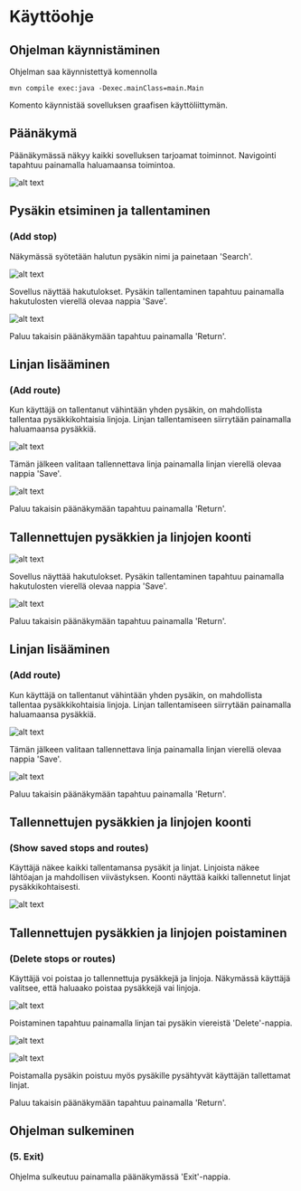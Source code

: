 # Käyttöohje

## Ohjelman käynnistäminen 

Ohjelman saa käynnistettyä komennolla 
 
```
mvn compile exec:java -Dexec.mainClass=main.Main
```

Komento käynnistää sovelluksen graafisen käyttöliittymän. 

## Päänäkymä 

Päänäkymässä näkyy kaikki sovelluksen tarjoamat toiminnot. Navigointi tapahtuu painamalla haluamaansa toimintoa. 

![alt text](https://github.com/Faktatykki/ot-harjoitustyo/blob/master/projekti/HSLGatherer/dokumentaatio/kuvat/mainMenu.png) 

## Pysäkin etsiminen ja tallentaminen
### (Add stop)
Näkymässä syötetään halutun pysäkin nimi ja painetaan 'Search'.

![alt text](https://github.com/Faktatykki/ot-harjoitustyo/blob/master/projekti/HSLGatherer/dokumentaatio/kuvat/searchStop.png)

Sovellus näyttää hakutulokset. Pysäkin tallentaminen tapahtuu painamalla hakutulosten vierellä olevaa nappia 'Save'. 

![alt text](https://github.com/Faktatykki/ot-harjoitustyo/blob/master/projekti/HSLGatherer/dokumentaatio/kuvat/searchResult.png) 

Paluu takaisin päänäkymään tapahtuu painamalla 'Return'. 

## Linjan lisääminen

### (Add route) 

Kun käyttäjä on tallentanut vähintään yhden pysäkin, on mahdollista tallentaa pysäkkikohtaisia linjoja. Linjan tallentamiseen siirrytään painamalla haluamaansa pysäkkiä.

![alt text](https://github.com/Faktatykki/ot-harjoitustyo/blob/master/projekti/HSLGatherer/dokumentaatio/kuvat/addRoute.png) 

Tämän jälkeen valitaan tallennettava linja painamalla linjan vierellä olevaa nappia 'Save'.

![alt text](https://github.com/Faktatykki/ot-harjoitustyo/blob/master/projekti/HSLGatherer/dokumentaatio/kuvat/routeResult.png)

Paluu takaisin päänäkymään tapahtuu painamalla 'Return'. 

## Tallennettujen pysäkkien ja linjojen koonti ​

![alt text](https://github.com/Faktatykki/ot-harjoitustyo/blob/master/projekti/HSLGatherer/dokumentaatio/kuvat/searchStop.png)

Sovellus näyttää hakutulokset. Pysäkin tallentaminen tapahtuu painamalla hakutulosten vierellä olevaa nappia 'Save'. 

![alt text](https://github.com/Faktatykki/ot-harjoitustyo/blob/master/projekti/HSLGatherer/dokumentaatio/kuvat/searchResult.png) 

Paluu takaisin päänäkymään tapahtuu painamalla 'Return'. 

## Linjan lisääminen

### (Add route) 

Kun käyttäjä on tallentanut vähintään yhden pysäkin, on mahdollista tallentaa pysäkkikohtaisia linjoja. Linjan tallentamiseen siirrytään painamalla haluamaansa pysäkkiä.

![alt text](https://github.com/Faktatykki/ot-harjoitustyo/blob/master/projekti/HSLGatherer/dokumentaatio/kuvat/addRoute.png) 

Tämän jälkeen valitaan tallennettava linja painamalla linjan vierellä olevaa nappia 'Save'.

![alt text](https://github.com/Faktatykki/ot-harjoitustyo/blob/master/projekti/HSLGatherer/dokumentaatio/kuvat/routeResult.png)

Paluu takaisin päänäkymään tapahtuu painamalla 'Return'. 

## Tallennettujen pysäkkien ja linjojen koonti 

### (Show saved stops and routes)

Käyttäjä näkee kaikki tallentamansa pysäkit ja linjat. Linjoista näkee lähtöajan ja mahdollisen viivästyksen. Koonti näyttää kaikki tallennetut linjat pysäkkikohtaisesti. 

![alt text](https://github.com/Faktatykki/ot-harjoitustyo/blob/master/projekti/HSLGatherer/dokumentaatio/kuvat/savedRoutes.png)

## Tallennettujen pysäkkien ja linjojen poistaminen 

### (Delete stops or routes)

Käyttäjä voi poistaa jo tallennettuja pysäkkejä ja linjoja. Näkymässä käyttäjä valitsee, että haluaako poistaa pysäkkejä vai linjoja. 

![alt text](https://github.com/Faktatykki/ot-harjoitustyo/blob/master/projekti/HSLGatherer/dokumentaatio/kuvat/deleteMenu.png)

Poistaminen tapahtuu painamalla linjan tai pysäkin viereistä 'Delete'-nappia.

![alt text](https://github.com/Faktatykki/ot-harjoitustyo/blob/master/projekti/HSLGatherer/dokumentaatio/kuvat/deleteRoute.png)

![alt text](https://github.com/Faktatykki/ot-harjoitustyo/blob/master/projekti/HSLGatherer/dokumentaatio/kuvat/deleteStop.png)

Poistamalla pysäkin poistuu myös pysäkille pysähtyvät käyttäjän tallettamat linjat. 

Paluu takaisin päänäkymään tapahtuu painamalla 'Return'.  

## Ohjelman sulkeminen 

### (5. Exit) 

Ohjelma sulkeutuu painamalla päänäkymässä 'Exit'-nappia.
